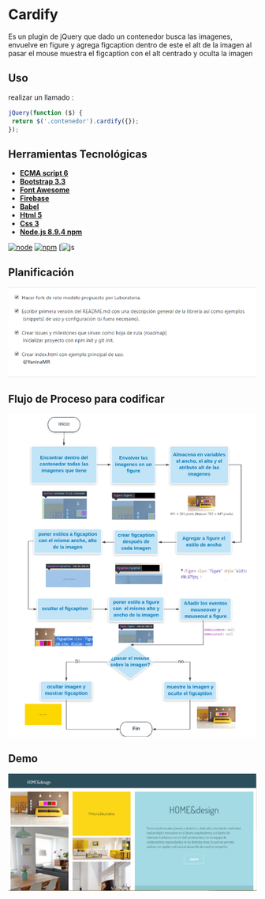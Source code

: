 
Cardify
=================

Es un plugin de jQuery que dado un contenedor busca las imagenes, envuelve en figure y agrega figcaption dentro de este el alt de la imagen al pasar el mouse muestra el figcaption con el alt centrado y oculta la imagen 

## Uso 

 realizar un llamado :
 ```js
jQuery(function ($) {
  return $('.contenedor').cardify({});
});
```
## Herramientas Tecnológicas
 - **[ECMA script 6](http://es6-features.org/)**
 - **[Bootstrap 3.3](http://getbootstrap.com/docs/3.3/)**   
 - **[Font Awesome](https://fontawesome.com/icons)**  
 - **[Firebase ](https://console.firebase.google.com/)**
 - **[Babel ](https://babeljs.io/docs/setup/#installation)**
 - **[Html 5 ](https://developer.mozilla.org/en-US/docs/Web/Guide/HTML/HTML5)**
 - **[Css 3 ](https://developer.mozilla.org/en-US/docs/Web/CSS/CSS3)**
 - **[Node.js 8.9.4 npm ](https://nodejs.org/en/)**


[![node](https://img.shields.io/node/v/passport/latest.svg)](https://nodejs.org/en/download/releases/) [![npm](https://img.shields.io/npm/v/npm.svg)](https://nodejs.org/en/download/releases/)
[![js](https://img.shields.io/github/languages/top/badges/shields.svg)



## Planificación

![img-readme](public/assets/images/issue.png)

## Flujo de Proceso para codificar

![img-readme](public/assets/images/flujo.png)

## Demo

![img-readme](public/assets/images/img-demo.png)
